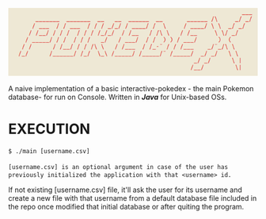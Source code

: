 
![image align="center"](https://github.com/lucianojadur/pokedex/blob/master/img/title.png)


A naive implementation of a basic interactive-pokedex - the main Pokemon database- for run on Console. Written in ***Java*** for Unix-based OSs.

# EXECUTION
	
	$ ./main [username.csv]
	
	[username.csv] is an optional argument in case of the user has previously initialized the application with that <username> id.


If not existing [username.csv] file, it'll ask the user for its username and create a new file with that username from a default database file included in the repo once modified that initial database or after quiting the program.
